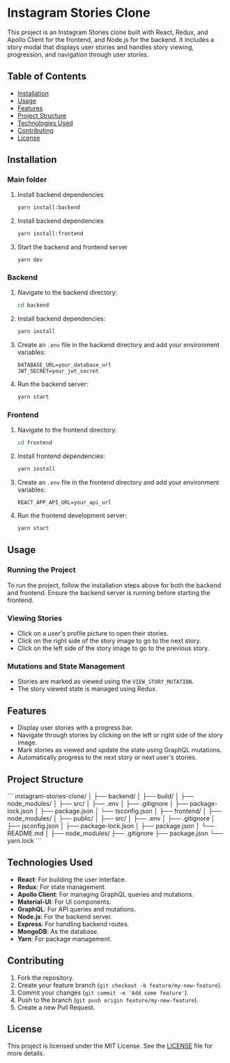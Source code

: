 
# Instagram Stories Clone

This project is an Instagram Stories clone built with React, Redux, and Apollo Client for the frontend, and Node.js for the backend. It includes a story modal that displays user stories and handles story viewing, progression, and navigation through user stories.

## Table of Contents

- [Installation](#installation)
- [Usage](#usage)
- [Features](#features)
- [Project Structure](#project-structure)
- [Technologies Used](#technologies-used)
- [Contributing](#contributing)
- [License](#license)

## Installation

### Main folder

1. Install backend dependencies
    ```bash
    yarn install:backend
    ```

2. Install backend dependencies
    ```bash
    yarn install:frontend
    ```

3. Start the backend and frontend server
    ```base
    yarn dev
    ```

### Backend

1. Navigate to the backend directory:
   ```bash
   cd backend
   ```

2. Install backend dependencies:
   ```bash
   yarn install
   ```

3. Create an `.env` file in the backend directory and add your environment variables:
   ```env
   DATABASE_URL=your_database_url
   JWT_SECRET=your_jwt_secret
   ```

4. Run the backend server:
   ```bash
   yarn start
   ```

### Frontend

1. Navigate to the frontend directory:
   ```bash
   cd frontend
   ```

2. Install frontend dependencies:
   ```bash
   yarn install
   ```

3. Create an `.env` file in the frontend directory and add your environment variables:
   ```env
   REACT_APP_API_URL=your_api_url
   ```

4. Run the frontend development server:
   ```bash
   yarn start
   ```

## Usage

### Running the Project

To run the project, follow the installation steps above for both the backend and frontend. Ensure the backend server is running before starting the frontend.

### Viewing Stories

- Click on a user's profile picture to open their stories.
- Click on the right side of the story image to go to the next story.
- Click on the left side of the story image to go to the previous story.

### Mutations and State Management

- Stories are marked as viewed using the `VIEW_STORY_MUTATION`.
- The story viewed state is managed using Redux.

## Features

- Display user stories with a progress bar.
- Navigate through stories by clicking on the left or right side of the story image.
- Mark stories as viewed and update the state using GraphQL mutations.
- Automatically progress to the next story or next user's stories.

## Project Structure

\```
instagram-stories-clone/
│
├── backend/
│   ├── build/
│   ├── node_modules/
│   ├── src/
│   ├── .env
│   ├── .gitignore
│   ├── package-lock.json
│   ├── package.json
│   └── tsconfig.json
│
├── frontend/
│   ├── node_modules/
│   ├── public/
│   ├── src/
│   ├── .env
│   ├── .gitignore
│   ├── jsconfig.json
│   ├── package-lock.json
│   ├── package.json
│   └── README.md
│
├── node_modules/
├── .gitignore
├── package.json
└── yarn.lock
\```

## Technologies Used

- **React**: For building the user interface.
- **Redux**: For state management.
- **Apollo Client**: For managing GraphQL queries and mutations.
- **Material-UI**: For UI components.
- **GraphQL**: For API queries and mutations.
- **Node.js**: For the backend server.
- **Express**: For handling backend routes.
- **MongoDB**: As the database.
- **Yarn**: For package management.

## Contributing

1. Fork the repository.
2. Create your feature branch (`git checkout -b feature/my-new-feature`).
3. Commit your changes (`git commit -m 'Add some feature'`).
4. Push to the branch (`git push origin feature/my-new-feature`).
5. Create a new Pull Request.

## License

This project is licensed under the MIT License. See the [LICENSE](LICENSE) file for more details.
